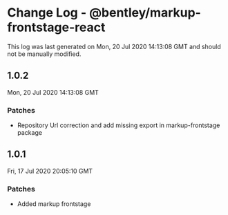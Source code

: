 # Change Log - @bentley/markup-frontstage-react

This log was last generated on Mon, 20 Jul 2020 14:13:08 GMT and should not be manually modified.

## 1.0.2
Mon, 20 Jul 2020 14:13:08 GMT

### Patches

- Repository Url correction and add missing export in  markup-frontstage package

## 1.0.1
Fri, 17 Jul 2020 20:05:10 GMT

### Patches

- Added markup frontstage

